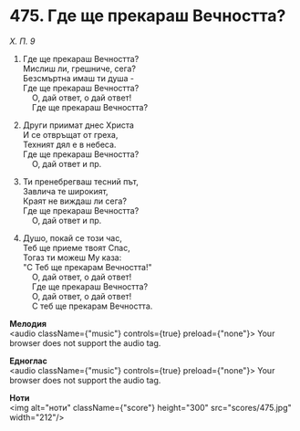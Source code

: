 # 475. Где ще прекараш Вечността?  

*Х. П. 9*  

1. Где ще прекараш Вечността?  
Мислиш ли, грешниче, сега?  
Безсмъртна имаш ти душа -  
Где ще прекараш Вечността?  
    О, дай ответ, о дай ответ!  
    Где ще прекараш Вечността?  

2. Други приимат днес Христа  
И се отвръщат от греха,  
Техният дял е в небеса.  
Где ще прекараш Вечността?  
    О, дай ответ и пр.  

3. Ти пренебрегваш тесний път,  
Завлича те широкият,  
Краят не виждаш ли сега?  
Где ще прекараш Вечността?  
    О, дай ответ и пр.  

4. Душо, покай се този час,  
Теб ще приеме твоят Спас,  
Тогаз ти можеш Му каза:  
"С Теб ще прекарам Вечността!"  
    О, дай ответ, о дай ответ!  
    Где ще прекараш Вечността?  
    О, дай ответ, о дай ответ!  
    С теб ще прекарам Вечността.  

__Мелодия__  
<audio className={"music"} controls={true} preload={"none"}><source src="mp3/475.mp3" type="audio/mpeg"/>
Your browser does not support the audio tag.
</audio>  

__Едноглас__  
<audio className={"music"} controls={true} preload={"none"}><source src="transp/475.mp3" type="audio/mpeg"/>
Your browser does not support the audio tag.
</audio>  

__Ноти__  
<img alt="ноти" className={"score"} height="300" src="scores/475.jpg" width="212"/>
